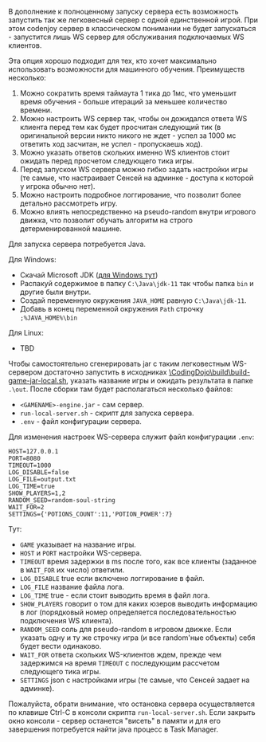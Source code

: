 В дополнение к полноценному запуску сервера есть возможность запустить так же 
легковесный сервер с одной единственной игрой. При этом codenjoy сервер в 
классическом понимании не будет запускаться - запустится лишь WS сервер для 
обслуживания подключаемых WS клиентов.

Эта опция хорошо подходит для тех, кто хочет максимально использовать 
возможности для машинного обучения. Преимуществ несколько:
1. Можно сократить время таймаута 1 тика до 1мс, что уменьшит время обучения -
   больше итераций за меньшее количество времени. 
2. Можно настроить WS сервер так, чтобы он дожидался ответа WS клиента перед тем
   как будет просчитан следующий тик (в оригинальной версии никто никого не ждет - 
   успел за 1000 мс ответить ход засчитан, не успел - пропускаешь ход).
3. Можно указать ответов скольких именно WS клиентов стоит ожидать перед просчетом 
   следующего тика игры. 
4. Перед запуском WS сервера можно гибко задать настройки игры 
   (те самые, что настраивает Сенсей на админке - доступа к которой у игрока 
   обычно нет).
5. Можно настроить подробное логгирование, что позволит более детально рассмотреть игру.
6. Можно влиять непосредственно на pseudo-random внутри игрового движка, что 
   позволит обучать алгоритм на строго детерменированной машине.

Для запуска сервера потребуется Java.

Для Windows:
- Скачай Microsoft JDK ([для Windows тут](https://aka.ms/download-jdk/microsoft-jdk-11.0.11.9.1-windows-x64.zip))
- Распакуй содержимое в папку `C:\Java\jdk-11` так чтобы папка `bin` и другие были внутри.
- Создай переменную окружения `JAVA_HOME` равную `C:\Java\jdk-11`.
- Добавь в конец переменной окружения `Path` строчку `;%JAVA_HOME%\bin`

Для Linux:
- TBD

Чтобы самостоятельно сгенерировать jar с таким легковестным WS-сервером достаточно 
запустить в исходниках [\CodingDojo\build\build-game-jar-local.sh](https://github.com/codenjoyme/codenjoy/blob/master/CodingDojo/build/build-game-jar-local.sh),
указать название игры и ожидать результата в папке `.\out`. После сборки там 
будет располагаться несколько файлов: 
- `<GAMENAME>-engine.jar` - сам сервер.
- `run-local-server.sh` - скрипт для запуска сервера.
- `.env` - файл конфигурации сервера.

Для изменения настроек WS-сервера служит файл конфигурации `.env`:
```GAME=mollymage
HOST=127.0.0.1
PORT=8080
TIMEOUT=1000
LOG_DISABLE=false
LOG_FILE=output.txt
LOG_TIME=true
SHOW_PLAYERS=1,2
RANDOM_SEED=random-soul-string
WAIT_FOR=2
SETTINGS={'POTIONS_COUNT':11,'POTION_POWER':7}
```

Тут:
- `GAME` указывает на название игры.
- `HOST` и `PORT` настройки WS-сервера.
- `TIMEOUT` время задержки в ms после того, как все клиенты 
  (заданное в `WAIT_FOR` их число) ответили.
- `LOG_DISABLE` true если включено логгирование в файл.
- `LOG_FILE` название файла лога.
- `LOG_TIME` true - если стоит выводить время в файл лога.
- `SHOW_PLAYERS` говорит о том для каких юзеров выводить информацию в лог
  (порядковый номер определяется последовательностью подключения WS клиента).
- `RANDOM_SEED` соль для pseudo-random в игровом движке. Если указать одну и ту же 
  строчку игра (и все random'ные объекты) себя будет вести одинаково.
- `WAIT_FOR` ответа скольких WS-клиентов ждем, прежде чем задержимся на 
  время `TIMEOUT` с последующим рассчетом следующего тика игры.  
- `SETTINGS` json с настройками игры (те самые, что Сенсей задает на админке).

Пожалуйста, обрати внимание, что остановка сервера осуществляется по клавише 
Ctrl-C в консоли скрипта `run-local-server.sh`. Если закрыть окно консоли - 
сервер останется "висеть" в памяти и для его завершения потребуется найти java 
процесс в Task Manager. 
